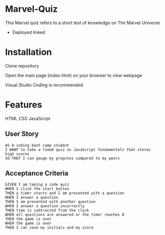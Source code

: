 # Marvel-Quiz
This Marvel quiz refers to a short test of knowledge on The Marvel Universe 
 
 - Deployed linked
 
 
 
# Installation

Clone repository

Open the main page (index.html) on your browser to view webpage

Visual Studio Coding is recommended.

# Features

HTML
CSS
JavaScript
  
  
 ## User Story

```
AS A coding boot camp student
I WANT to take a timed quiz on JavaScript fundamentals that stores high scores
SO THAT I can gauge my progress compared to my peers
```

## Acceptance Criteria

```
GIVEN I am taking a code quiz
WHEN I click the start button
THEN a timer starts and I am presented with a question
WHEN I answer a question
THEN I am presented with another question
WHEN I answer a question incorrectly
THEN time is subtracted from the clock
WHEN all questions are answered or the timer reaches 0
THEN the game is over
WHEN the game is over
THEN I can save my initials and my score
```
